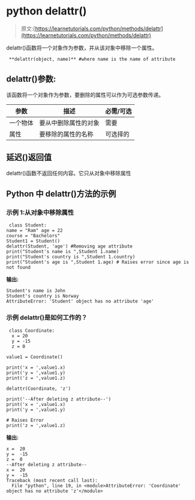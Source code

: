 # python delattr()

> 原文:[https://learnetutorials.com/python/methods/delattr](https://learnetutorials.com/python/methods/delattr)

delattr()函数将一个对象作为参数，并从该对象中移除一个属性。

```
 **delattr(object, name)** #where name is the name of attribute 

```

## delattr()参数:

该函数将一个对象作为参数，要删除的属性可以作为可选参数传递。

| 参数 | 描述 | 必需/可选 |
| --- | --- | --- |
| 一个物体 | 要从中删除属性的对象 | 需要 |
| 属性 | 要移除的属性的名称 | 可选择的 |

## 延迟()返回值

delattr()函数不返回任何内容。它只从对象中移除属性

## Python 中 delattr()方法的示例

### 示例 1:从对象中移除属性

```
 class Student:
name = "Ram" age = 22
course = "Bachelors"
Student1 = Student()
delattr(Student, 'age') #Removing age attribute
print("Student's name is ",Student 1.name) 
print("Student's country is ",Student 1.country)
print("Student's age is ",Student 1.age) # Raises error since age is not found 

```

**输出:**

```
Student's name is John 
Student's country is Norway
AttributeError: 'Student' object has no attribute 'age' 
```

### 示例 delattr()是如何工作的？

```
 class Coordinate:
  x = 20
  y = -15
  z = 0

value1 = Coordinate() 

print('x = ',value1.x)
print('y = ',value1.y)
print('z = ',value1.z)

delattr(Coordinate, 'z')

print('--After deleting z attribute--')
print('x = ',value1.x)
print('y = ',value1.y)

# Raises Error
print('z = ',value1.z) 

```

**输出:**

```
x =  20
y =  -15
z =  0
--After deleting z attribute--
x =  20
y =  -15
Traceback (most recent call last):
  File "python", line 19, in <module>AttributeError: 'Coordinate' object has no attribute 'z'</module> 
```